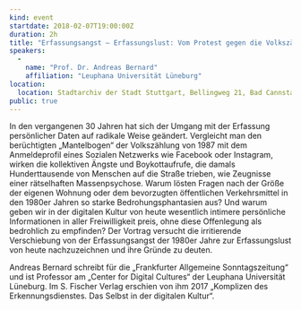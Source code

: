 ```yaml
---
kind: event
startdate: 2018-02-07T19:00:00Z
duration: 2h
title: "Erfassungsangst – Erfassungslust: Vom Protest gegen die Volkszählung 1987 zu den Selbstinszenierungen in den Sozialen Medien"
speakers:
  -
    name: "Prof. Dr. Andreas Bernard"
    affiliation: "Leuphana Universität Lüneburg"
location:
  location: Stadtarchiv der Stadt Stuttgart, Bellingweg 21, Bad Cannstatt
public: true
---
```

In den vergangenen 30 Jahren hat sich der Umgang mit der Erfassung
persönlicher Daten auf radikale Weise geändert. Vergleicht man den
berüchtigten „Mantelbogen“ der Volkszählung von 1987 mit dem Anmeldeprofil
eines Sozialen Netzwerks wie Facebook oder Instagram, wirken die
kollektiven Ängste und Boykottaufrufe, die damals Hunderttausende von
Menschen auf die Straße trieben, wie Zeugnisse einer rätselhaften
Massenpsychose. Warum lösten Fragen nach der Größe der eigenen Wohnung
oder dem bevorzugten öffentlichen Verkehrsmittel in den 1980er Jahren so
starke Bedrohungsphantasien aus? Und warum geben wir in der digitalen
Kultur von heute wesentlich intimere persönliche Informationen in aller
Freiwilligkeit preis, ohne diese Offenlegung als bedrohlich zu empfinden?
Der Vortrag versucht die irritierende Verschiebung von der Erfassungsangst
der 1980er Jahre zur Erfassungslust von heute nachzuzeichnen und ihre
Gründe zu deuten.

Andreas Bernard schreibt für die „Frankfurter Allgemeine Sonntagszeitung“
und ist Professor am „Center for Digital Cultures“ der Leuphana
Universität Lüneburg. Im S. Fischer Verlag erschien von ihm 2017
„Komplizen des Erkennungsdienstes. Das Selbst in der digitalen Kultur“.

